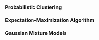 

### Probabilistic Clustering

### Expectation-Maximization Algorithm

### Gaussian Mixture Models
